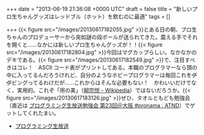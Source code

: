 
+++
date = "2013-06-19 21:36:08 +0000 UTC"
draft = false
title = "新しいプロ生ちゃんグッズはレッドブル（ホット）を飲むのに最適"
tags = []

+++
{{< figure src="/images/20130617182055.jpg"  >}}とある日の朝、プロ生ちゃんのプロデューサーから突如謎の段ボールが送られてきた。震える手でそれを開くと……なかには新しいプロ生ちゃんグッズが！！{{< figure src="/images/20130617182804.jpg"  >}}今回はマグカップらしい。なかなかのデキである。{{< figure src="/images/20130617182549.jpg"  >}}で、注目すべきはコレ！　ASCII コード表がプリントしてある。本職のプログラマーなら頭の中に入ってるんだろうけれど、自分のようなホビープログラマーは毎回これを<del>ググ</del>ビングってるわけだが……これからはそんな必要もない！　かわいいだけでなく、実用的。これぞ「用の美」（<a href="http://ja.wikipedia.org/wiki/%E6%9F%B3%E5%AE%97%E6%82%A6">柳宗悦 - Wikipedia</a>）ではないだろうか。{{< figure src="/images/20130617183126.jpg"  >}}ぜひ、タオルともども勉強会（直近は <a href="http://atnd.org/events/40204">プログラミング生放送勉強会 第23回＠大阪 #pronama : ATND</a>）でゲットしてくれたまい。

<ul>
<li><a href="http://pronama.jp/">プログラミング生放送</a></li>
</ul>

